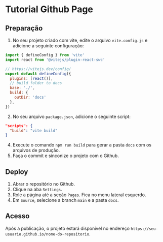 # Tutorial Github Page

## Preparação

1. No seu projeto criado com vite, edite o arquivo `vite.config.js` e adicione a seguinte configuração:

```javascript
import { defineConfig } from 'vite'
import react from '@vitejs/plugin-react-swc'

// https://vitejs.dev/config/
export default defineConfig({
  plugins: [react()],
  // build folder to docs
  base: './',
  build: {
    outDir: 'docs'
  },
})
```

2. No seu arquivo `package.json`, adicione o seguinte script:

```json
"scripts": {
  "build": "vite build"
}
```
4. Execute o comando `npm run build` para gerar a pasta `docs` com os arquivos de produção.
5. Faça o commit e sinconize o projeto com o Github.

## Deploy

1. Abrar o repositório no Github.
2. Clique na aba `Settings`.
3. Role a página até a seção `Pages`. Fica no menu lateral esquerdo.
4. Em `Source`, selecione a branch `main` e a pasta `docs`.

## Acesso

Após a publicação, o projeto estará disponível no endereço `https://seu-usuario.github.io/nome-do-repositorio`.